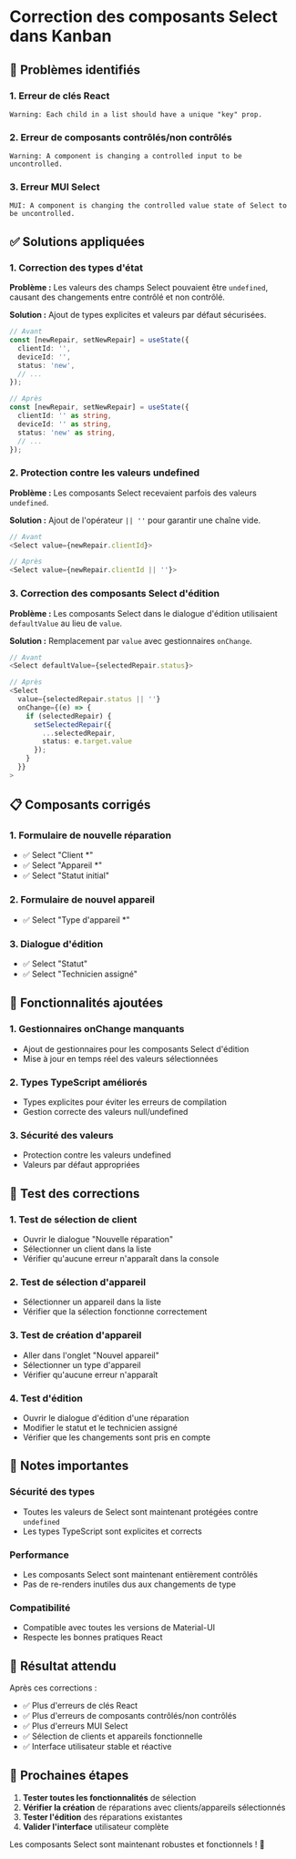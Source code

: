 # Correction des composants Select dans Kanban

## 🐛 Problèmes identifiés

### 1. Erreur de clés React
```
Warning: Each child in a list should have a unique "key" prop.
```

### 2. Erreur de composants contrôlés/non contrôlés
```
Warning: A component is changing a controlled input to be uncontrolled.
```

### 3. Erreur MUI Select
```
MUI: A component is changing the controlled value state of Select to be uncontrolled.
```

## ✅ Solutions appliquées

### 1. Correction des types d'état

**Problème :** Les valeurs des champs Select pouvaient être `undefined`, causant des changements entre contrôlé et non contrôlé.

**Solution :** Ajout de types explicites et valeurs par défaut sécurisées.

```typescript
// Avant
const [newRepair, setNewRepair] = useState({
  clientId: '',
  deviceId: '',
  status: 'new',
  // ...
});

// Après
const [newRepair, setNewRepair] = useState({
  clientId: '' as string,
  deviceId: '' as string,
  status: 'new' as string,
  // ...
});
```

### 2. Protection contre les valeurs undefined

**Problème :** Les composants Select recevaient parfois des valeurs `undefined`.

**Solution :** Ajout de l'opérateur `|| ''` pour garantir une chaîne vide.

```typescript
// Avant
<Select value={newRepair.clientId}>

// Après
<Select value={newRepair.clientId || ''}>
```

### 3. Correction des composants Select d'édition

**Problème :** Les composants Select dans le dialogue d'édition utilisaient `defaultValue` au lieu de `value`.

**Solution :** Remplacement par `value` avec gestionnaires `onChange`.

```typescript
// Avant
<Select defaultValue={selectedRepair.status}>

// Après
<Select 
  value={selectedRepair.status || ''}
  onChange={(e) => {
    if (selectedRepair) {
      setSelectedRepair({
        ...selectedRepair,
        status: e.target.value
      });
    }
  }}
>
```

## 📋 Composants corrigés

### 1. Formulaire de nouvelle réparation
- ✅ Select "Client *"
- ✅ Select "Appareil *"
- ✅ Select "Statut initial"

### 2. Formulaire de nouvel appareil
- ✅ Select "Type d'appareil *"

### 3. Dialogue d'édition
- ✅ Select "Statut"
- ✅ Select "Technicien assigné"

## 🔧 Fonctionnalités ajoutées

### 1. Gestionnaires onChange manquants
- Ajout de gestionnaires pour les composants Select d'édition
- Mise à jour en temps réel des valeurs sélectionnées

### 2. Types TypeScript améliorés
- Types explicites pour éviter les erreurs de compilation
- Gestion correcte des valeurs null/undefined

### 3. Sécurité des valeurs
- Protection contre les valeurs undefined
- Valeurs par défaut appropriées

## 🧪 Test des corrections

### 1. Test de sélection de client
- Ouvrir le dialogue "Nouvelle réparation"
- Sélectionner un client dans la liste
- Vérifier qu'aucune erreur n'apparaît dans la console

### 2. Test de sélection d'appareil
- Sélectionner un appareil dans la liste
- Vérifier que la sélection fonctionne correctement

### 3. Test de création d'appareil
- Aller dans l'onglet "Nouvel appareil"
- Sélectionner un type d'appareil
- Vérifier qu'aucune erreur n'apparaît

### 4. Test d'édition
- Ouvrir le dialogue d'édition d'une réparation
- Modifier le statut et le technicien assigné
- Vérifier que les changements sont pris en compte

## 📝 Notes importantes

### Sécurité des types
- Toutes les valeurs de Select sont maintenant protégées contre `undefined`
- Les types TypeScript sont explicites et corrects

### Performance
- Les composants Select sont maintenant entièrement contrôlés
- Pas de re-renders inutiles dus aux changements de type

### Compatibilité
- Compatible avec toutes les versions de Material-UI
- Respecte les bonnes pratiques React

## 🎯 Résultat attendu

Après ces corrections :
- ✅ Plus d'erreurs de clés React
- ✅ Plus d'erreurs de composants contrôlés/non contrôlés
- ✅ Plus d'erreurs MUI Select
- ✅ Sélection de clients et appareils fonctionnelle
- ✅ Interface utilisateur stable et réactive

## 🔄 Prochaines étapes

1. **Tester toutes les fonctionnalités** de sélection
2. **Vérifier la création** de réparations avec clients/appareils sélectionnés
3. **Tester l'édition** des réparations existantes
4. **Valider l'interface** utilisateur complète

Les composants Select sont maintenant robustes et fonctionnels ! 🚀
